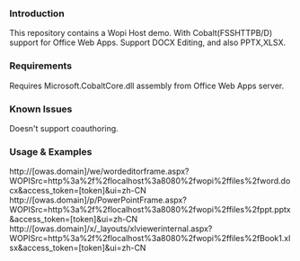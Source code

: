 ### Introduction

This repository contains a Wopi Host demo.
With Cobalt(FSSHTTPB/D) support for Office Web Apps. 
Support DOCX Editing, and also PPTX,XLSX.

### Requirements

Requires Microsoft.CobaltCore.dll assembly from Office Web Apps server. 

### Known Issues

Doesn't support coauthoring.

### Usage & Examples

http://[owas.domain]/we/wordeditorframe.aspx?WOPISrc=http%3a%2f%2flocalhost%3a8080%2fwopi%2ffiles%2fword.docx&access_token=[token]&ui=zh-CN
http://[owas.domain]/p/PowerPointFrame.aspx?WOPISrc=http%3a%2f%2flocalhost%3a8080%2fwopi%2ffiles%2fppt.pptx&access_token=[token]&ui=zh-CN
http://[owas.domain]/x/_layouts/xlviewerinternal.aspx?WOPISrc=http%3a%2f%2flocalhost%3a8080%2fwopi%2ffiles%2fBook1.xlsx&access_token=[token]&ui=zh-CN
